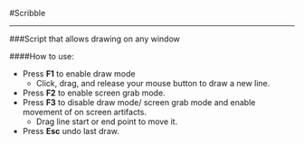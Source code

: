 #Scribble
_________

###Script that allows drawing on any window


####How to use:

- Press **F1** to enable draw mode
  + Click, drag, and release your mouse button to draw a new line. 
- Press **F2** to enable screen grab mode.
- Press **F3** to disable draw mode/ screen grab mode and enable movement of on screen artifacts.
  + Drag line start or end point to move it.
- Press **Esc** undo last draw.